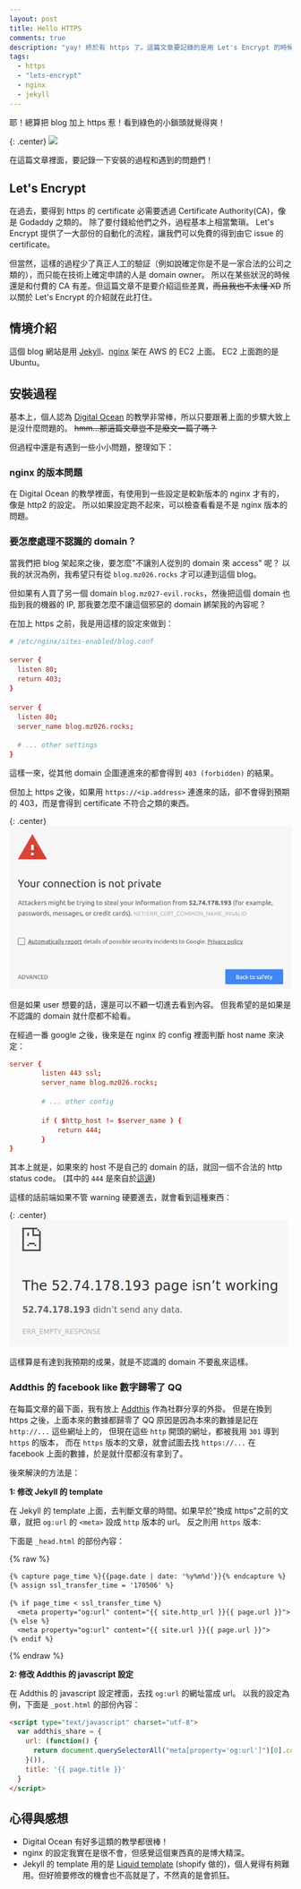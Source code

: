 ```yaml
---
layout: post
title: Hello HTTPS
comments: true
description: "yay! 終於有 https 了。這篇文章要記錄的是用 Let's Encrypt 的時候遇到的狀況們。"
tags:
  - https
  - "lets-encrypt"
  - nginx
  - jekyll
---
```


耶！總算把 blog 加上 https 惹！看到綠色的小鎖頭就覺得爽！

{: .center}
![](https://media.giphy.com/media/26tPo1I4XyWzIBjFe/giphy.gif)

在這篇文章裡面，要記錄一下安裝的過程和遇到的問題們！

## Let's Encrypt

在過去，要得到 https 的 certificate 必需要透過 Certificate Authority(CA)，像是 Godaddy 之類的。
除了要付錢給他們之外，過程基本上相當繁瑣。
Let's Encrypt 提供了一大部份的自動化的流程，讓我們可以免費的得到由它 issue 的 certificate。

但當然，這樣的過程少了真正人工的驗証（例如說確定你是不是一家合法的公司之類的），而只能在技術上確定申請的人是 domain owner。
所以在某些狀況的時候還是和付費的 CA 有差。但這篇文章不是要介紹這些差異，~~而且我也不太懂 XD~~ 所以關於 Let's Encrypt 的介紹就在此打住。

## 情境介紹

這個 blog 網站是用 [Jekyll](https://jekyllrb.com/)、[nginx](https://nginx.org/en/) 架在 AWS 的 EC2 上面。
EC2 上面跑的是 Ubuntu。

## 安裝過程

基本上，個人認為 [Digital Ocean](https://www.digitalocean.com/community/tutorials/how-to-secure-nginx-with-let-s-encrypt-on-ubuntu-16-04) 的教學非常棒，所以只要跟著上面的步驟大致上是沒什麼問題的。
~~hmm...那這篇文章豈不是廢文一篇了嗎？~~

但過程中還是有遇到一些小小問題，整理如下：

### nginx 的版本問題

在 Digital Ocean 的教學裡面，有使用到一些設定是較新版本的 nginx 才有的，像是 http2 的設定。
所以如果設定跑不起來，可以檢查看看是不是 nginx 版本的問題。

### 要怎麼處理不認識的 domain？

當我們把 blog 架起來之後，要怎麼"不讓別人從別的 domain 來 access" 呢？
以我的狀況為例，我希望只有從 `blog.mz026.rocks` 才可以連到這個 blog。

但如果有人買了另一個 domain `blog.mz027-evil.rocks`，然後把這個 domain 也指到我的機器的 IP,
那我要怎麼不讓這個邪惡的 domain 綁架我的內容呢？

在加上 https 之前，我是用這樣的設定來做到：

```conf
# /etc/nginx/sites-enabled/blog.conf

server {
  listen 80;
  return 403;
}

server {
  listen 80;
  server_name blog.mz026.rocks;

  # ... other settings
}
```

這樣一來，從其他 domain 企圖連進來的都會得到 `403 (forbidden)` 的結果。

但加上 https 之後，如果用 `https://<ip.address>` 連進來的話，卻不會得到預期的 403，而是會得到 certificate 不符合之類的東西。

{: .center}
![ssl-444](/images/hello-https/ssl-not-private.png)

但是如果 user 想要的話，還是可以不顧一切進去看到內容。
但我希望的是如果是不認識的 domain 就什麼都不給看。

在經過一番 google 之後，後來是在 nginx 的 config 裡面判斷 host name 來決定：

```conf
server {
        listen 443 ssl;
        server_name blog.mz026.rocks;

        # ... other config

        if ( $http_host != $server_name ) {
            return 444;
        }
}
```

其本上就是，如果來的 host 不是自己的 domain 的話，就回一個不合法的 http status code。
(其中的 `444` 是來自於[這邊](http://nginx.org/en/docs/http/request_processing.html))

這樣的話前端如果不管 warning 硬要進去，就會看到這種東西：

{: .center}
![ssl-444](/images/hello-https/ssl-444.png)

這樣算是有達到我預期的成果，就是不認識的 domain 不要亂來這樣。

### Addthis 的 facebook like 數字歸零了 QQ

在每篇文章的最下面，我有放上 [Addthis](http://www.addthis.com/) 作為社群分享的外掛。
但是在換到 https 之後，上面本來的數據都歸零了 QQ
原因是因為本來的數據是記在 `http://...` 這些網址上的，
但現在這些 `http` 開頭的網址，都被我用 `301` 導到 `https` 的版本，
而在 `https` 版本的文章，就會試圖去找 `https://...` 在 facebook 上面的數據，於是就什麼都沒有拿到了。

後來解決的方法是：

**1: 修改 Jekyll 的 template**

在 Jekyll 的 template 上面，去判斷文章的時間。如果早於"換成 https"之前的文章，就把 `og:url` 的 `<meta>` 設成 `http` 版本的 url。
反之則用 `https` 版本:

下面是 `_head.html` 的部份內容：

{% raw %}
```
{% capture page_time %}{{page.date | date: '%y%m%d'}}{% endcapture %}
{% assign ssl_transfer_time = '170506' %}

{% if page_time < ssl_transfer_time %}
  <meta property="og:url" content="{{ site.http_url }}{{ page.url }}">
{% else %}
  <meta property="og:url" content="{{ site.url }}{{ page.url }}">
{% endif %}
```
{% endraw %}

**2: 修改 Addthis 的 javascript 設定**

在 Addthis 的 javascript 設定裡面，去找 `og:url` 的網址當成 url。
以我的設定為例，下面是 `_post.html` 的部份內容：

```html
<script type="text/javascript" charset="utf-8">
  var addthis_share = {
    url: (function() {
      return document.querySelectorAll("meta[property='og:url']")[0].content
    }()),
    title: '{{ page.title }}'
  }
</script>
```


## 心得與感想

- Digital Ocean 有好多這類的教學都很棒！
- nginx 的設定我實在是很不會，但感覺這個東西真的是博大精深。
- Jekyll 的 template 用的是 [Liquid template](https://shopify.github.io/liquid/) (shopify 做的)，個人覺得有夠難用。但好險要修改的機會也不高就是了，不然真的是會抓狂。
